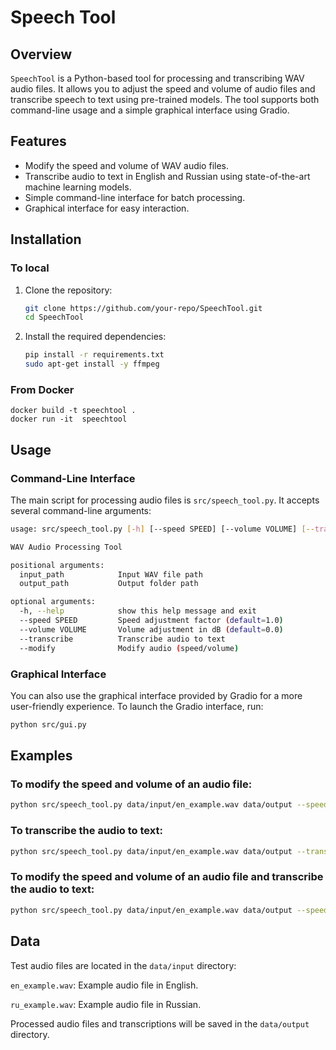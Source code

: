 # Speech Tool

## Overview

`SpeechTool` is a Python-based tool for processing and transcribing WAV audio files. It allows you to adjust the speed and volume of audio files and transcribe speech to text using pre-trained models. The tool supports both command-line usage and a simple graphical interface using Gradio.

## Features

- Modify the speed and volume of WAV audio files.
- Transcribe audio to text in English and Russian using state-of-the-art machine learning models.
- Simple command-line interface for batch processing.
- Graphical interface for easy interaction.

## Installation

### To local

1. Clone the repository:
    ```sh
    git clone https://github.com/your-repo/SpeechTool.git
    cd SpeechTool
    ```

2. Install the required dependencies:
    ```sh
    pip install -r requirements.txt
    sudo apt-get install -y ffmpeg
    ```

### From Docker

```
docker build -t speechtool .
docker run -it  speechtool
```


## Usage

### Command-Line Interface

The main script for processing audio files is `src/speech_tool.py`. It accepts several command-line arguments:

```sh
usage: src/speech_tool.py [-h] [--speed SPEED] [--volume VOLUME] [--transcribe] [--modify] input_path output_path

WAV Audio Processing Tool

positional arguments:
  input_path            Input WAV file path
  output_path           Output folder path

optional arguments:
  -h, --help            show this help message and exit
  --speed SPEED         Speed adjustment factor (default=1.0)
  --volume VOLUME       Volume adjustment in dB (default=0.0)
  --transcribe          Transcribe audio to text
  --modify              Modify audio (speed/volume)
```

### Graphical Interface

You can also use the graphical interface provided by Gradio for a more user-friendly experience. To launch the Gradio interface, run:

```sh
python src/gui.py
```

## Examples

### To modify the speed and volume of an audio file:
```sh
python src/speech_tool.py data/input/en_example.wav data/output --speed 1.5 --volume 5 --modify
```

### To transcribe the audio to text:

```sh
python src/speech_tool.py data/input/en_example.wav data/output --transcribe
```

### To modify the speed and volume of an audio file and transcribe the audio to text:

```sh
python src/speech_tool.py data/input/en_example.wav data/output --speed 1.5 --volume 5 --modify --transcribe
```

## Data

Test audio files are located in the `data/input` directory:

`en_example.wav`: Example audio file in English.

`ru_example.wav`: Example audio file in Russian.

Processed audio files and transcriptions will be saved in the `data/output` directory.